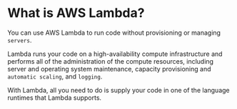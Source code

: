 # What is AWS Lambda?

You can use AWS Lambda to run code without provisioning or managing `servers`.

Lambda runs your code on a high-availability compute infrastructure and performs all of the administration of the compute resources, including server and operating system maintenance, capacity provisioning and `automatic scaling`, and `logging`. 

With Lambda, all you need to do is supply your code in one of the language runtimes that Lambda supports.
